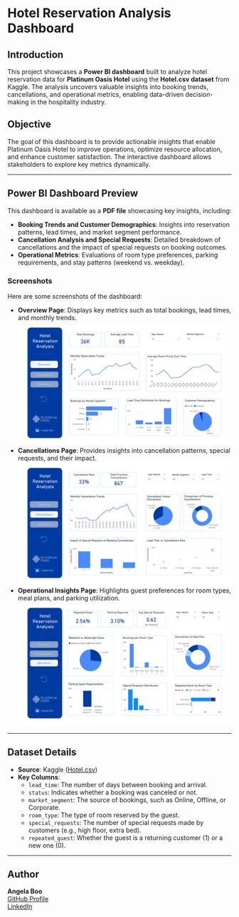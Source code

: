 # Hotel Reservation Analysis Dashboard

## Introduction
This project showcases a **Power BI dashboard** built to analyze hotel reservation data for **Platinum Oasis Hotel** using the **Hotel.csv dataset** from Kaggle. The analysis uncovers valuable insights into booking trends, cancellations, and operational metrics, enabling data-driven decision-making in the hospitality industry.

## Objective
The goal of this dashboard is to provide actionable insights that enable Platinum Oasis Hotel to improve operations, optimize resource allocation, and enhance customer satisfaction. The interactive dashboard allows stakeholders to explore key metrics dynamically.

---

## Power BI Dashboard Preview
This dashboard is available as a **PDF file** showcasing key insights, including:
- **Booking Trends and Customer Demographics**: Insights into reservation patterns, lead times, and market segment performance.
- **Cancellation Analysis and Special Requests**: Detailed breakdown of cancellations and the impact of special requests on booking outcomes.
- **Operational Metrics**: Evaluations of room type preferences, parking requirements, and stay patterns (weekend vs. weekday).

### Screenshots
Here are some screenshots of the dashboard:
- **Overview Page**: Displays key metrics such as total bookings, lead times, and monthly trends.
   ![Overview Page](https://github.com/angelaboo/hotel-reservation-analysis-dashboard/blob/c62cbcae66b0f54499df51d57d4c744cd875a9f6/dashboard/01_overview_page.jpg)
- **Cancellations Page**: Provides insights into cancellation patterns, special requests, and their impact.
   ![Cancellations Page](https://github.com/angelaboo/hotel-reservation-analysis-dashboard/blob/c62cbcae66b0f54499df51d57d4c744cd875a9f6/dashboard/02_cancellations_page.jpg)
- **Operational Insights Page**: Highlights guest preferences for room types, meal plans, and parking utilization.
  ![Operational Insights Page](https://github.com/angelaboo/hotel-reservation-analysis-dashboard/blob/c62cbcae66b0f54499df51d57d4c744cd875a9f6/dashboard/03_operations_page.jpg)

---

## Dataset Details
- **Source**: Kaggle ([Hotel.csv](https://www.kaggle.com/datasets/ahmedwaelnasef/hotel-booking/data))
- **Key Columns**:
  - `lead_time`: The number of days between booking and arrival.
  - `status`: Indicates whether a booking was canceled or not.
  - `market_segment`: The source of bookings, such as Online, Offline, or Corporate.
  - `room_type`: The type of room reserved by the guest.
  - `special_requests`: The number of special requests made by customers (e.g., high floor, extra bed).
  - `repeated_guest`: Whether the guest is a returning customer (1) or a new one (0).

---

## Author
**Angela Boo**  
[GitHub Profile](https://github.com/angelaboo)  
[LinkedIn](https://www.linkedin.com/in/xxtt)
